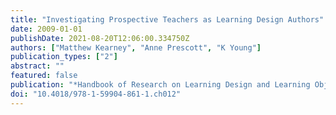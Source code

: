 ```yaml
---
title: "Investigating Prospective Teachers as Learning Design Authors"
date: 2009-01-01
publishDate: 2021-08-20T12:06:00.334750Z
authors: ["Matthew Kearney", "Anne Prescott", "K Young"]
publication_types: ["2"]
abstract: ""
featured: false
publication: "*Handbook of Research on Learning Design and Learning Objects: Issues łdots*"
doi: "10.4018/978-1-59904-861-1.ch012"
---
```


